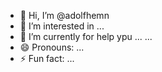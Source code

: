 - 👋 Hi, I’m @adolfhemn
- 👀 I’m interested in ...
- 🌱 I’m currently for help ypu ... ...
- 😄 Pronouns: ...
- ⚡ Fun fact: ...

<!---
adolfhemn/adolfhemn is a ✨ special ✨ repository because its `README.md` (this file) appears on your GitHub profile.
You can click the Preview link to take a look at your changes.
--->
